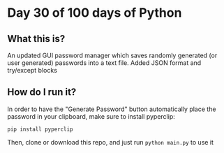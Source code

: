 # Day 30 of 100 days of Python

## What this is?
An updated GUI password manager which saves randomly generated (or user generated) passwords into a text file. Added JSON format and try/except blocks

## How do I run it?
In order to have the "Generate Password" button automatically place the password in your clipboard, make sure to install pyperclip:

```
pip install pyperclip
```

Then, clone or download this repo, and just run `python main.py` to use it

